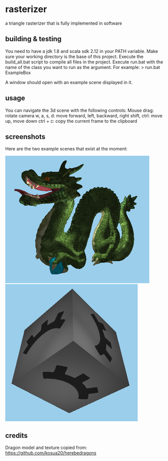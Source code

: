 # rasterizer
a triangle rasterizer that is fully implemented in software

## building & testing

You need to have a jdk 1.8 and scala sdk 2.12 in your PATH variable.
Make sure your working directory is the base of this project.
Execute the build_all.bat script to compile all files in the project.
Execute run.bat with the name of the class you want to run as the argument.
For example: > run.bat ExampleBox

A window should open with an example scene displayed in it.

## usage

You can navigate the 3d scene with the following controls:
Mouse drag: rotate camera
w, a, s, d: move forward, left, backward, right
shift, ctrl: move up, move down
ctrl + c: copy the current frame to the clipboard

## screenshots

Here are the two example scenes that exist at the moment:

![watch out it's a dragon!](screenshot01.png)
![a box. wow.](screenshot02.png)

## credits

Dragon model and texture copied from: https://github.com/kosua20/herebedragons